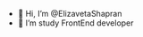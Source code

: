 - 👋 Hi, I’m @ElizavetaShapran
- 💞️ I’m study FrontEnd developer

<!---
ElizavetaShapran/ElizavetaShapran is a ✨ special ✨ repository because its `README.md` (this file) appears on your GitHub profile.
You can click the Preview link to take a look at your changes.
--->
